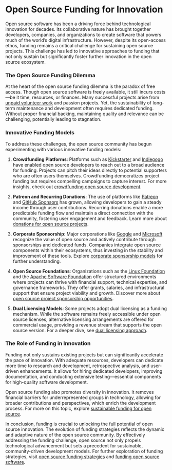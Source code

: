 # Open Source Funding for Innovation

Open source software has been a driving force behind technological innovation for decades. Its collaborative nature has brought together developers, companies, and organizations to create software that powers much of the world’s digital infrastructure. However, despite its open-access ethos, funding remains a critical challenge for sustaining open source projects. This challenge has led to innovative approaches to funding that not only sustain but significantly foster further innovation in the open source ecosystem.

### The Open Source Funding Dilemma

At the heart of the open source funding dilemma is the paradox of free access. Though open source software is freely available, it still incurs costs—be it time, resources, or finances. Many successful projects arise from [unpaid volunteer work](https://www.license-token.com/wiki/unpaid-volunteer-work) and passion projects. Yet, the sustainability of long-term maintenance and development often requires dedicated funding. Without proper financial backing, maintaining quality and relevance can be challenging, potentially leading to stagnation.

### Innovative Funding Models

To address these challenges, the open source community has begun experimenting with various innovative funding models:

1. **Crowdfunding Platforms**: Platforms such as [Kickstarter](https://www.kickstarter.com/) and [Indiegogo](https://www.indiegogo.com/) have enabled open source developers to reach out to a broad audience for funding. Projects can pitch their ideas directly to potential supporters who are often users themselves. Crowdfunding democratizes project funding but requires compelling campaigns to capture interest. For more insights, check out [crowdfunding open source development](https://www.license-token.com/wiki/crowdfunding-open-source-development).

2. **Patreon and Recurring Donations**: The use of platforms like [Patreon](https://www.patreon.com/) and [GitHub Sponsors](https://github.com/sponsors) has grown, allowing developers to gain a steady income through user contributions. Recurring donations enable a more predictable funding flow and maintain a direct connection with the community, fostering user engagement and feedback. Learn more about [donations for open source projects](https://www.license-token.com/wiki/donations-for-open-source-projects).

3. **Corporate Sponsorship**: Major corporations like [Google](https://opensource.google/projects/) and [Microsoft](https://opensource.microsoft.com/) recognize the value of open source and actively contribute through sponsorships and dedicated funds. Companies integrate open source components within their ecosystems, thus investing in the stability and improvement of these tools. Explore [corporate sponsorship models](https://www.license-token.com/wiki/corporate-sponsorship-models) for further understanding.

4. **Open Source Foundations**: Organizations such as the [Linux Foundation](https://www.linuxfoundation.org/) and the [Apache Software Foundation](https://www.apache.org/foundation/) offer structured environments where projects can thrive with financial support, technical expertise, and governance frameworks. They offer grants, salaries, and infrastructural support that ensure project viability and growth. Discover more about [open source project sponsorship opportunities](https://www.license-token.com/wiki/open-source-project-sponsorship-opportunities).

5. **Dual Licensing Models**: Some projects adopt dual licensing as a funding mechanism. While the software remains freely accessible under open source licenses, alternative licensing arrangements are offered for commercial usage, providing a revenue stream that supports the open source version. For a deeper dive, see [dual licensing approach](https://www.license-token.com/wiki/dual-licensing-approach).

### The Role of Funding in Innovation

Funding not only sustains existing projects but can significantly accelerate the pace of innovation. With adequate resources, developers can dedicate more time to research and development, retrospective analysis, and user-driven enhancements. It allows for hiring dedicated developers, improving documentation, and conducting extensive testing—essential components for high-quality software development.

Open source funding also promotes diversity in innovation. It removes financial barriers for underrepresented groups in technology, allowing for broader contributions and perspectives, which enrich the development process. For more on this topic, explore [sustainable funding for open source](https://www.license-token.com/wiki/sustainable-funding-for-open-source).

In conclusion, funding is crucial to unlocking the full potential of open source innovation. The evolution of funding strategies reflects the dynamic and adaptive nature of the open source community. By effectively addressing the funding challenge, open source not only propels technological advancement but sets a precedent for sustainable, community-driven development models. For further exploration of funding strategies, visit [open source funding strategies](https://www.license-token.com/wiki/open-source-funding-strategies) and [funding open source software](https://www.license-token.com/wiki/funding-open-source-software).